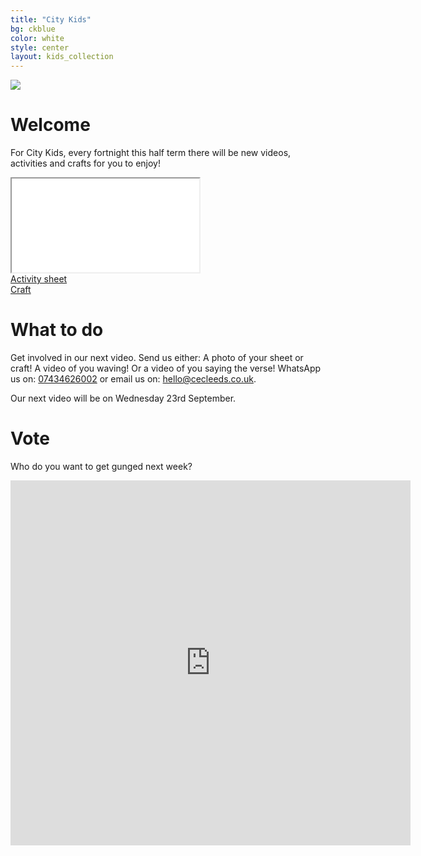 ```yaml
---
title: "City Kids"
bg: ckblue
color: white
style: center
layout: kids_collection
---
```



<div class="divmax-width ckimage">
  <img src="{{ 'img/citykids/City_Kids_banner.png' | relative_url }}">
</div>

# Welcome
For City Kids, every fortnight this half term there will be new videos, activities and crafts for you to enjoy!

<div class="icontain"><iframe title="The title of the video" src="//www.youtube-nocookie.com/embed/xmNWZW8BGLs" allowfullscreen></iframe></div>

  <div class="row btnlinks">
    <div class="col s12 m6 btnlink">
      <a class="waves-effect waves-light btn-large light-blue lighten-2" href='hshshshshsh'>Activity sheet</a>
    </div>
    <div class="col s12 m6 btnlink">
      <a class="waves-effect waves-light btn-large light-blue lighten-2" href="hjhjhjhjhjh">Craft</a>
    </div>
  </div>


# What to do
Get involved in our next video. Send us either: A photo of your sheet or craft! A video of you waving! Or a video of you saying the verse! WhatsApp us on: [07434626002](07434626002) or email us on: hello@cecleeds.co.uk.

Our next video will be on Wednesday 23rd September.


# Vote
Who do you want to get gunged next week?

<iframe src="https://docs.google.com/forms/d/e/1FAIpQLSduaEU59Huyx3mruf0yOD-csC7wYwy6RIrXD6409Nuj0z8V0A/viewform?embedded=true" width="640" height="584" frameborder="0" marginheight="0" marginwidth="0">Loading…</iframe>
